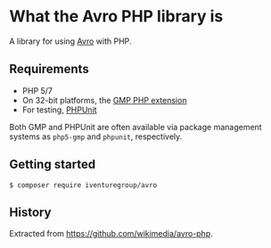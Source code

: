 What the Avro PHP library is
============================

A library for using [Avro](http://avro.apache.org/) with PHP.

Requirements
------------
 * PHP 5/7
 * On 32-bit platforms, the [GMP PHP extension](http://php.net/gmp)
 * For testing, [PHPUnit](http://www.phpunit.de/)

Both GMP and PHPUnit are often available via package management
systems as `php5-gmp` and `phpunit`, respectively.

Getting started
---------------
```
$ composer require iventuregroup/avro
```

History
-------
Extracted from https://github.com/wikimedia/avro-php.
